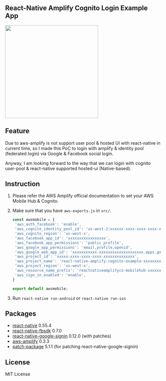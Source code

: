 React-Native Amplify Cognito Login Example App
---

<img src="https://user-images.githubusercontent.com/3055294/39964632-59fbf84c-56bb-11e8-81c0-e65ea392aad5.png" width="300" />

## Feature

Due to aws-amplify is not support user pool & hosted UI with react-native in current time, so I made this PoC to login with amplify & identity pool (federated login) via Google & Facebook social login.

Anyway, I am looking forward to the way that we can login with cognito user-pool & react-native supported hosted-ui (Native-based).

## Instruction

1. Please refer the AWS Amplify official documentation to set your AWS Mobile Hub & Cognito.
2. Make sure that you have `aws-exports.js` in `src/`.

   ```js
   const awsmobile = {
    'aws_auth_facebook': 'enable',
    'aws_cognito_identity_pool_id': 'us-west-2:xxxxxx-xxxx-xxxx-xxxx-xxxxxxxxx',
    'aws_cognito_region': 'us-west-x',
    'aws_facebook_app_id': 'xxxxxxxxxxxxxxxxx',
    'aws_facebook_app_permissions': 'public_profile',
    'aws_google_app_permissions': 'email,profile,openid',
    'aws_google_web_app_id': 'xxxxxxxxxxx-xxxxxxxxxxxxxxxxxxxx.apps.googleusercontent.com',
    'aws_project_id': 'xxxxx-xxxx-xxxx-xxxx-xxxxxxxxxxxxxx',
    'aws_project_name': 'react-native-amplify-cognito-example-xxxxxxxxxx',
    'aws_project_region': 'us-west-x',
    'aws_resource_name_prefix': 'reactnativeamplifyco-mobilehub-xxxxxxxx',
    'aws_sign_in_enabled': 'enable',
   }

   export default awsmobile;
   ```

3. Run `react-native run-android` or `react-native run-ios`

## Packages

* [react-native](https://github.com/facebook/react-native) 0.55.4
* [react-native-fbsdk](https://github.com/facebook/react-native-fbsdk) 0.7.0
* [react-native-google-signin](https://github.com/devfd/react-native-google-signin) 0.12.0 (with patches)
* [aws-amplify](https://github.com/aws/aws-amplify) 0.3.3
* [patch-package](https://github.com/ds300/patch-package) 5.1.1 (for patching react-native-google-signin)

## License

MIT License
